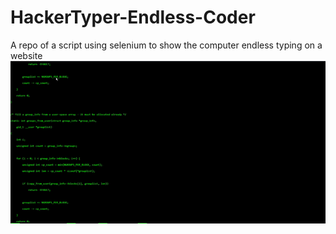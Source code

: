 # HackerTyper-Endless-Coder
A repo of a script using selenium to show the computer endless typing on a website
![](typer.gif)
